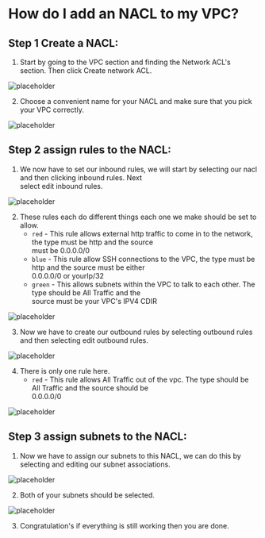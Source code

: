 # How do I add an NACL to my VPC?  

## Step 1 Create a NACL:  

1. Start by going to the VPC section and finding the Network ACL's section. Then click Create network ACL.  


![placeholder](https://github.com/Benoniy/eng84_AWS/blob/main/04_adding_nacl/images/nacl-1.jpg)  


2. Choose a convenient name for your NACL and make sure that you pick your VPC correctly.  


![placeholder](https://github.com/Benoniy/eng84_AWS/blob/main/04_adding_nacl/images/nacl-2.jpg)  


## Step 2 assign rules to the NACL:  

1. We now have to set our inbound rules, we will start by selecting our nacl and then clicking inbound rules. Next  
   select edit inbound rules.
   

![placeholder](https://github.com/Benoniy/eng84_AWS/blob/main/04_adding_nacl/images/nacl-3.jpg)  


2. These rules each do different things each one we make should be set to allow.
    * `red` - This rule allows external http traffic to come in to the network, the type must be http and the source  
      must be 0.0.0.0/0
    * `blue` - This rule allow SSH connections to the VPC, the type must be http and the source must be either  
      0.0.0.0/0 or yourIp/32  
    *  `green` - This allows subnets within the VPC to talk to each other. The type should be All Traffic and the  
       source must be your VPC's IPV4 CDIR  


![placeholder](https://github.com/Benoniy/eng84_AWS/blob/main/04_adding_nacl/images/nacl-4.jpg)  


3. Now we have to create our outbound rules by selecting outbound rules and then selecting edit outbound rules.  


![placeholder](https://github.com/Benoniy/eng84_AWS/blob/main/04_adding_nacl/images/nacl-5.jpg)  


4. There is only one rule here.  
    * `red` - This rule allows All Traffic out of the vpc. The type should be All Traffic and the source should be  
      0.0.0.0/0


![placeholder](https://github.com/Benoniy/eng84_AWS/blob/main/04_adding_nacl/images/nacl-6.jpg)  


## Step 3 assign subnets to the NACL:  

1. Now we have to assign our subnets to this NACL, we can do this by selecting and editing our subnet associations.  


![placeholder](https://github.com/Benoniy/eng84_AWS/blob/main/04_adding_nacl/images/nacl-7.jpg)  


2. Both of your subnets should be selected.  


![placeholder](https://github.com/Benoniy/eng84_AWS/blob/main/04_adding_nacl/images/nacl-8.jpg)  


3. Congratulation's if everything is still working then you are done.